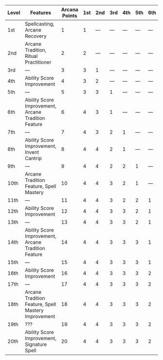 | Level | Features                                            | Arcana Points | 1st     | 2nd     | 3rd     | 4th     | 5th     | 6th     | 7th     | 8th     | 9th     |
|-------|-----------------------------------------------------|---------------|---------|---------|---------|---------|---------|---------|---------|---------|---------|
| 1st   | Spellcasting, Arcane Recovery                       | 1             | 1       | &mdash; | &mdash; | &mdash; | &mdash; | &mdash; | &mdash; | &mdash; | &mdash; |
| 2nd   | Arcane Tradition, Ritual Practitioner               | 2             | 2       | &mdash; | &mdash; | &mdash; | &mdash; | &mdash; | &mdash; | &mdash; | &mdash; |
| 3rd   | &mdash;                                             | 3             | 3       | 1       | &mdash; | &mdash; | &mdash; | &mdash; | &mdash; | &mdash; | &mdash; |
| 4th   | Ability Score Improvement                           | 4             | 3       | 2       | &mdash; | &mdash; | &mdash; | &mdash; | &mdash; | &mdash; | &mdash; |
| 5th   | &mdash;                                             | 5             | 3       | 3       | 1       | &mdash; | &mdash; | &mdash; | &mdash; | &mdash; | &mdash; |
| 6th   | Ability Score Improvement, Arcane Tradition Feature | 6             | 4       | 3       | 1       | &mdash; | &mdash; | &mdash; | &mdash; | &mdash; | &mdash; |
| 7th   | &mdash;                                             | 7             | 4       | 3       | 2       | 1       | &mdash; | &mdash; | &mdash; | &mdash; | &mdash; |
| 8th   | Ability Score Improvement, Invent Cantrip           | 8             | 4       | 4       | 2       | 1       | &mdash; | &mdash; | &mdash; | &mdash; | &mdash; |
| 9th   | &mdash;                                             | 9             | 4       | 4       | 2       | 2       | 1       | &mdash; | &mdash; | &mdash; | &mdash; |
| 10th  | Arcane Tradition Feature, Spell Mastery             | 10            | 4       | 4       | 3       | 2       | 1       | &mdash; | &mdash; | &mdash; | &mdash; |
| 11th  | &mdash;                                             | 11            | 4       | 4       | 3       | 2       | 2       | 1       | &mdash; | &mdash; | &mdash; |
| 12th  | Ability Score Improvement                           | 12            | 4       | 4       | 3       | 3       | 2       | 1       | &mdash; | &mdash; | &mdash; |
| 13th  | &mdash;                                             | 13            | 4       | 4       | 3       | 3       | 2       | 1       | 1       | &mdash; | &mdash; |
| 14th  | Ability Score Improvement, Arcane Tradition Feature | 14            | 4       | 4       | 3       | 3       | 3       | 1       | 1       | &mdash; | &mdash; |
| 15th  | &mdash;                                             | 15            | 4       | 4       | 3       | 3       | 3       | 1       | 1       | 1       | &mdash; |
| 16th  | Ability Score Improvement                           | 16            | 4       | 4       | 3       | 3       | 3       | 2       | 1       | 1       | &mdash; |
| 17th  | &mdash;                                             | 17            | 4       | 4       | 3       | 3       | 3       | 2       | 1       | 1       | 1       |
| 18th  | Arcane Tradition Feature, Spell Mastery Improvement | 18            | 4       | 4       | 3       | 3       | 3       | 2       | 2       | 1       | 1       |
| 19th  | ???                                                 | 19            | 4       | 4       | 3       | 3       | 3       | 2       | 2       | 1       | 1       |
| 20th  | Ability Score Improvement, Signature Spell          | 20            | 4       | 4       | 3       | 3       | 3       | 2       | 2       | 2       | 1       |
